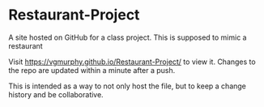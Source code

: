 # Restaurant-Project
A site hosted on GitHub for a class project. This is supposed to mimic a restaurant

Visit https://vgmurphy.github.io/Restaurant-Project/ to view it. Changes to the repo are updated within a minute after a push.

This is intended as a way to not only host the file, but to keep a change history and be collaborative.
